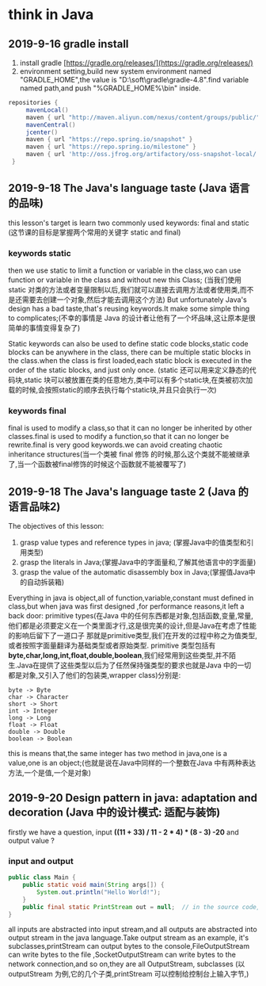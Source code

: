 # think in Java
## 2019-9-16 gradle install
1. install gradle  [https://gradle.org/releases/](https://gradle.org/releases/)
2. environment setting,build new system environment named "GRADLE_HOME",the value is "D:\soft\gradle\gradle-4.8".find variable named path,and push "%GRADLE_HOME%\bin" inside.

```groovy
repositories {
     mavenLocal()
     maven { url "http://maven.aliyun.com/nexus/content/groups/public/"}
     mavenCentral()
     jcenter()
     maven { url "https://repo.spring.io/snapshot" }
     maven { url "https://repo.spring.io/milestone" }
     maven { url 'http://oss.jfrog.org/artifactory/oss-snapshot-local/' } 
 }
```
## 2019-9-18 The Java's language taste (Java 语言的品味)
this lesson's target is learn two commonly used keywords: final and static (这节课的目标是掌握两个常用的关键字 static and final)

### keywords static
then we use static to limit a function or variable in the class,wo can use function or variable in the class and without new this Class; (当我们使用 static 对类的方法或者变量限制以后,我们就可以直接去调用方法或者使用类,而不是还需要去创建一个对象,然后才能去调用这个方法)
But unfortunately Java's design has a bad taste,that's reusing keywords.It make some simple thing to complicates;(不幸的事情是 Java 的设计者让他有了一个坏品味,这让原本是很简单的事情变得复杂了)

Static keywords can also be used to define static code blocks,static code blocks can be anywhere in the class, there can be multiple static blocks in the class.when the class is first loaded,each static block is executed in the order of the static blocks,
and just only once. (static 还可以用来定义静态的代码块,static 块可以被放置在类的任意地方,类中可以有多个static块,在类被初次加载的时候,会按照static的顺序去执行每个static块,并且只会执行一次)

### keywords final
final is used to modify a class,so that it can no longer be inherited by other classes.final is used to modify a function,so that it can no longer be rewrite.final is very good keywords.we can avoid creating chaotic inheritance structures(当一个类被 final 修饰
的时候,那么这个类就不能被继承了,当一个函数被final修饰的时候这个函数就不能被覆写了)

## 2019-9-18 The Java's language taste 2 (Java 的语言品味2)
The objectives of this lesson:
1. grasp value types and reference types in java; (掌握Java中的值类型和引用类型)
2. grasp the literals in Java;(掌握Java中的字面量和,了解其他语言中的字面量)
3. grasp the value of the automatic disassembly box in Java;(掌握值Java中的自动拆装箱)

Everything in java is object,all of function,variable,constant must defined in class,but when java was first designed
,for performance reasons,it left a back door: primitive types(在Java
中的任何东西都是对象,包括函数,变量,常量,他们都是必须要定义在一个类里面才行,这是很完美的设计,但是Java在考虑了性能的影响后留下了一道口子
那就是primitive类型,我们在开发的过程中称之为值类型,或者按照字面量翻译为基础类型或者原始类型.
primitive 类型包括有 **byte,char,long,int,float,double,boolean**,我们经常用到这些类型,并不陌生.Java在提供了这些类型以后为了任然保持强类型的要求也就是Java
中的一切都是对象,又引入了他们的包装类,wrapper class)分别是:
```
byte -> Byte
char -> Character
short -> Short
int -> Integer
long -> Long
float -> Float
double -> Double
boolean -> Boolean
```
this is means that,the same integer has two method in java,one is a value,one is an object;(也就是说在Java中同样的一个整数在Java
中有两种表达方法,一个是值,一个是对象)

## 2019-9-20  Design pattern in java: adaptation and decoration (Java 中的设计模式: 适配与装饰)
firstly we have a question, input **((11 + 33) / 11 - 2 * 4) * (8 - 3) -20** and output value ?

### input and output
```java
public class Main {
    public static void main(String args[]) {
        System.out.println("Hello World!");
    }
    public final static PrintStream out = null;  // in the source code, system.out is defined as static variable,
}
```
all inputs are abstracted into input stream,and all outputs are abstracted into output stream in the java language.Take output stream as an example,
it's subclasses,printStream can output bytes to the console,FileOutputStream can write bytes to the file
,SocketOutputStream can write bytes to the network connection,and so on,they are all OutputStream, subclasses
(以 outputStream 为例,它的几个子类,printStream 可以控制给控制台上输入字节,)

